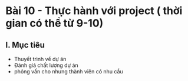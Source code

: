 # Bài 10 - Thực hành với project ( thời gian có thể từ 9-10)
## I. Mục tiêu
 * Thuyết trình về dự án 
 * Đánh giá chất lượng dự án
 * phỏng vấn cho nhưng thành viên có nhu cầu